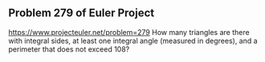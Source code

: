 ## Problem 279 of Euler Project 
https://www.projecteuler.net/problem=279
How many triangles are there with integral sides, at least one integral angle (measured in degrees), and a perimeter that does not exceed 108?